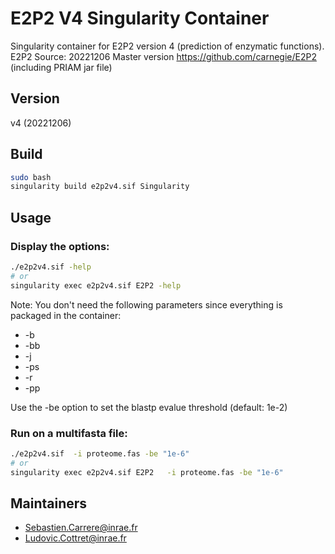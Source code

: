 # E2P2 V4 Singularity Container

Singularity container for E2P2 version 4 (prediction of enzymatic functions).
E2P2 Source: 20221206 Master version <https://github.com/carnegie/E2P2>  (including PRIAM jar file)

## Version
v4 (20221206)

## Build
```bash
sudo bash
singularity build e2p2v4.sif Singularity
```

## Usage

### Display the options:
```bash
./e2p2v4.sif -help
# or
singularity exec e2p2v4.sif E2P2 -help
```
Note: You don't need the following parameters since everything is packaged in the container:
- -b
- -bb
- -j
- -ps
- -r
- -pp

Use the -be option to set the blastp evalue threshold (default: 1e-2)

### Run on a multifasta file:
```bash
./e2p2v4.sif  -i proteome.fas -be "1e-6"
# or
singularity exec e2p2v4.sif E2P2   -i proteome.fas -be "1e-6"
```

## Maintainers
 - Sebastien.Carrere@inrae.fr
 - Ludovic.Cottret@inrae.fr


